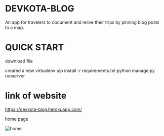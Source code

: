 # DEVKOTA-BLOG
An app for travelers to document and relive their trips by pinning blog posts to a map.

# QUICK START
download file 

created a new virtualenv 
pip install -r requirements.txt 
python manage.py runserver

# link of website
https://devkota-blog.herokuapp.com/


home page


![home](https://user-images.githubusercontent.com/66712725/125986084-dbb89ba5-cba2-4434-8a7f-4d9c4cb9867e.png)



